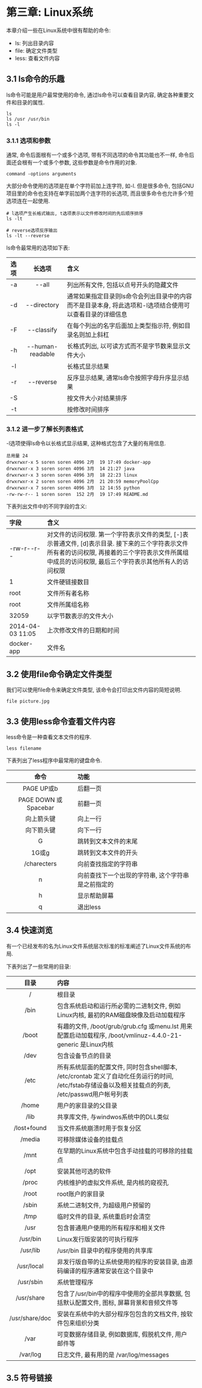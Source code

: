 # 第三章: Linux系统 #

本章介绍一些在Linux系统中很有帮助的命令:

- ls: 列出目录内容
- file: 确定文件类型
- less: 查看文件内容

## 3.1 ls命令的乐趣 ##

ls命令可能是用户最常使用的命令, 通过ls命令可以查看目录内容, 确定各种重要文件和目录的属性.

```
ls
ls /usr /usr/bin
ls -l
```

### 3.1.1 选项和参数 ###

通常, 命令后面根有一个或多个选项, 带有不同选项的命令其功能也不一样, 命令后面还会根有一个或多个参数, 这些参数是命令作用的对象.

```
command -options arguments
```

大部分命令使用的选项是在单个字符前加上连字符, 如-l. 但是很多命令, 包括GNU项目里的命令也支持在单字前加两个连字符的长选项, 而且很多命令也允许多个短选项连在一起使用.

```
# l选项产生长格式输出, t选项表示以文件修改时间的先后顺序排序
ls -lt

# reverse选项反序输出
ls -lt --reverse
```

ls命令最常用的选项如下表:

| 选项 | 长选项 | 含义 |
|:--:|:--:|:--|
| -a | --all | 列出所有文件, 包括以点号开头的隐藏文件 |
| -d | --directory | 通常如果指定目录则ls命令会列出目录中的内容而不是目录本身, 将此选项和-l选项结合使用可以查看目录的详细信息 |
| -F | --classify | 在每个列出的名字后面加上类型指示符, 例如目录名则加上斜杠 |
| -h | --human-readable | 长格式列出, 以可读方式而不是字节数来显示文件大小 |
| -l |  | 长格式显示结果 |
| -r | --reverse | 反序显示结果, 通常ls命令按照字母升序显示结果 |
| -S |  | 按文件大小对结果排序 |
| -t |  | 按修改时间排序 |

### 3.1.2 进一步了解长列表格式 ###

-l选项使得ls命令以长格式显示结果, 这种格式包含了大量的有用信息.

```
总用量 24
drwxrwxr-x 5 soren soren 4096 2月  19 17:49 docker-app
drwxrwxr-x 3 soren soren 4096 3月  14 21:27 java
drwxrwxr-x 3 soren soren 4096 3月  18 22:23 linux
drwxrwxr-x 2 soren soren 4096 2月  21 20:59 memoryPoolCpp
drwxrwxr-x 7 soren soren 4096 3月  12 14:55 python
-rw-rw-r-- 1 soren soren  152 2月  19 17:49 README.md
```

下表列出文件中的不同字段的含义:

| 字段       | 含义                                                                                                                  |
| :--        | :--                                                                                                                   |
| -rw-r--r-- | 对文件的访问权限. 第一个字符表示文件的类型, [-]表示普通文件, [d]表示目录. 接下来的三个字符表示文件所有者的访问权限, 再接着的三个字符表示文件所属组中成员的访问权限, 最后三个字符表示其他所有人的访问权限 |
| 1 | 文件硬链接数目 |
| root | 文件所有者名称 |
| root | 文件所属组名称 |
| 32059 | 以字节数表示的文件大小 |
| 2014-04-03 11:05 | 上次修改文件的日期和时间 |
| docker-app | 文件名 |

## 3.2 使用file命令确定文件类型 ##

我们可以使用file命令来确定文件类型, 该命令会打印出文件内容的简短说明.

```
file picture.jpg
```

## 3.3 使用less命令查看文件内容 ##

less命令是一种查看文本文件的程序.

```
less filename
```

下表列出了less程序中最常用的键盘命令.

| 命令 | 功能 |
|:--:|:--|
| PAGE UP或b | 后翻一页 |
| PAGE DOWN 或Spacebar | 前翻一页 |
| 向上箭头键 | 向上一行 |
| 向下箭头键 | 向下一行 |
| G | 跳转到文本文件的末尾 |
| 1G或g | 跳转到文本文件的开头 |
| /charecters | 向前查找指定的字符串 |
| n | 向前查找下一个出现的字符串, 这个字符串是之前指定的 |
| h | 显示帮助屏幕 |
| q | 退出less |

## 3.4 快速浏览 ##

有一个已经发布的名为Linux文件系统层次标准的标准阐述了Linux文件系统的布局.

下表列出了一些常用的目录:

| 目录  | 内容                                                                                                                                                |
| :--:  | :--                                                                                                                                                 |
| /     | 根目录                                                                                                                                              |
| /bin  | 包含系统启动和运行所必需的二进制文件, 例如Linux内核, 最初的RAM磁盘映像及启动加载程序                                                                |
| /boot | 有趣的文件, /boot/grub/grub.cfg 或menu.lst 用来配置启动加载程序, /boot/vmlinuz-4.4.0-21-generic 是Linux内核                                         |
| /dev  | 包含设备节点的目录                                                                                                                                  |
| /etc  | 所有系统层面的配置文件, 同时包含shell脚本, /etc/crontab 定义了自动化任务运行的时间, /etc/fstab存储设备以及相关挂载点的列表, /etc/passwd用户帐号列表 |
| /home | 用户的家目录的父目录                                                                                                                                |
| /lib  | 共享库文件, 与windwos系统中的DLL类似                                                                                                                | 
| /lost+found | 当文件系统崩溃时用于恢复分区 |
| /media | 可移除媒体设备的挂载点 |
| /mnt | 在早期的Linux系统中包含手动挂载的可移除的挂载点 |
| /opt | 安装其他可选的软件 |
| /proc | 内核维护的虚拟文件系统, 是内核的窥视孔 |
| /root | root账户的家目录 |
| /sbin | 系统二进制文件, 为超级用户预留的 |
| /tmp | 临时文件的目录, 系统重启时会清空 |
| /usr | 包含普通用户使用的所有程序和相关文件 |
| /usr/bin | Linux发行版安装的可执行程序 |
| /usr/lib | /usr/bin 目录中的程序使用的共享库 |
| /usr/local | 非发行版自带的让系统使用的程序的安装目录, 由源码编译的程序通常安装在这个目录中 |
| /usr/sbin | 系统管理程序 |
| /usr/share | 包含了/usr/bin中的程序中使用的全部共享数据, 包括默认配置文件, 图标, 屏幕背景和音频文件等 |
| /usr/share/doc | 安装在系统中的大部分程序包包含的文档文件, 按软件包来组织分类 |
| /var | 可变数据存储目录, 例如数据库, 假脱机文件, 用户邮件等 |
| /var/log | 日志文件, 最有用的是 /var/log/messages |

## 3.5 符号链接 ##
